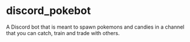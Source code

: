 # discord_pokebot

A Discord bot that is meant to spawn pokemons and candies in a channel that you can catch, train and trade with others.

